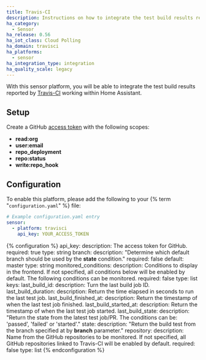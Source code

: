 ```yaml
---
title: Travis-CI
description: Instructions on how to integrate the test build results reported by Travis-CI within Home Assistant.
ha_category:
  - Sensor
ha_release: 0.56
ha_iot_class: Cloud Polling
ha_domain: travisci
ha_platforms:
  - sensor
ha_integration_type: integration
ha_quality_scale: legacy
---
```


With this sensor platform, you will be able to integrate the test build results reported by [Travis-CI](https://travis-ci.org/) working within Home Assistant.

## Setup

Create a GitHub [access token](https://github.com/settings/tokens) with the following scopes:

- **read:org**
- **user:email**
- **repo_deployment**
- **repo:status**
- **write:repo_hook**

## Configuration

To enable this platform, please add the following to your {% term "`configuration.yaml`" %} file:

```yaml
# Example configuration.yaml entry
sensor:
  - platform: travisci
    api_key: YOUR_ACCESS_TOKEN
```

{% configuration %}
api_key:
  description: The access token for GitHub.
  required: true
  type: string
branch:
  description: "Determine which default branch should be used by the **state** condition."
  required: false
  default: master
  type: string
monitored_conditions:
  description: Conditions to display in the frontend. If not specified, all conditions below will be enabled by default. The following conditions can be monitored.
  required: false
  type: list
  keys:
    last_build_id:
      description: Turn the last build job ID.
    last_build_duration:
      description: Return the time elapsed in seconds to run the last test job.
    last_build_finished_at:
      description: Return the timestamp of when the last test job finished.
    last_build_started_at:
      description: Return the timestamp of when the last test job started.
    last_build_state:
      description: "Return the state from the latest test job/PR. The conditions can be: 'passed', 'failed' or 'started'."
    state:
      description: "Return the build test from the branch specified at by **branch** parameter."
repository:
  description: Name from the GitHub repositories to be monitored. If not specified, all GitHub repositories linked to Travis-CI will be enabled by default.
  required: false
  type: list
{% endconfiguration %}
